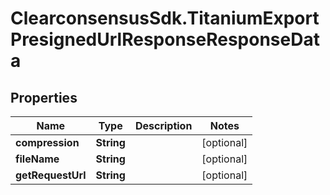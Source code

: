 # ClearconsensusSdk.TitaniumExportPresignedUrlResponseResponseData

## Properties

Name | Type | Description | Notes
------------ | ------------- | ------------- | -------------
**compression** | **String** |  | [optional] 
**fileName** | **String** |  | [optional] 
**getRequestUrl** | **String** |  | [optional] 


